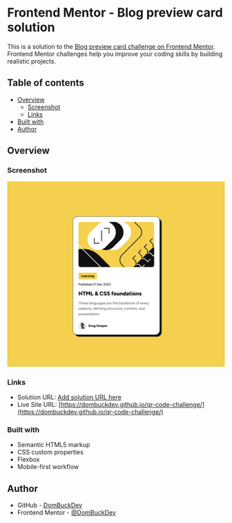 # Frontend Mentor - Blog preview card solution

This is a solution to the [Blog preview card challenge on Frontend Mentor](https://www.frontendmentor.io/challenges/blog-preview-card-ckPaj01IcS). Frontend Mentor challenges help you improve your coding skills by building realistic projects.

## Table of contents

- [Overview](#overview)
  - [Screenshot](#screenshot)
  - [Links](#links)
- [Built with](#built-with)
- [Author](#author)

## Overview

### Screenshot

![](./finishedproduct.png)

### Links

- Solution URL: [Add solution URL here](https://your-solution-url.com)
- Live Site URL: [https://dombuckdev.github.io/qr-code-challenge/](https://dombuckdev.github.io/qr-code-challenge/)

### Built with

- Semantic HTML5 markup
- CSS custom properties
- Flexbox
- Mobile-first workflow

## Author

- GitHub - [DomBuckDev](https://github.com/DomBuckDev)
- Frontend Mentor - [@DomBuckDev](https://www.frontendmentor.io/profile/DomBuckDev)
